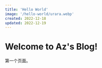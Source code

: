 ```yaml
---
title: 'Hello World'
image: '/hello-world/urara.webp'
created: 2022-12-18
updated: 2022-12-19
---
```


# Welcome to Az's Blog!   
第一个页面。

